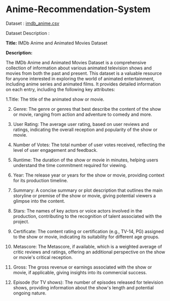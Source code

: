 # Anime-Recommendation-System

Dataset : [imdb_anime.csv](https://github.com/IAMSAGAYAABINESH/Anime-Recommendation-System/files/12639876/imdb_anime.csv)

Dataset Description :

**Title:** IMDb Anime and Animated Movies Dataset

**Description:**

The IMDb Anime and Animated Movies Dataset is a comprehensive collection of information about various animated television shows and movies from both the past and present. This dataset is a valuable resource for anyone interested in exploring the world of animated entertainment, including anime series and animated films. It provides detailed information on each entry, including the following key attributes:

1.Title: The title of the animated show or movie.

2. Genre: The genre or genres that best describe the content of the show or movie, ranging from action and adventure to comedy and more.

3. User Rating: The average user rating, based on user reviews and ratings, indicating the overall reception and popularity of the show or movie.

4. Number of Votes: The total number of user votes received, reflecting the level of user engagement and feedback.

5. Runtime: The duration of the show or movie in minutes, helping users understand the time commitment required for viewing.

6. Year: The release year or years for the show or movie, providing context for its production timeline.

7. Summary: A concise summary or plot description that outlines the main storyline or premise of the show or movie, giving potential viewers a glimpse into the content.

8. Stars: The names of key actors or voice actors involved in the production, contributing to the recognition of talent associated with the project.

9. Certificate: The content rating or certification (e.g., TV-14, PG) assigned to the show or movie, indicating its suitability for different age groups.

10. Metascore: The Metascore, if available, which is a weighted average of critic reviews and ratings, offering an additional perspective on the show or movie's critical reception.

11. Gross: The gross revenue or earnings associated with the show or movie, if applicable, giving insights into its commercial success.

12. Episode (for TV shows): The number of episodes released for television shows, providing information about the show's length and potential ongoing nature.
